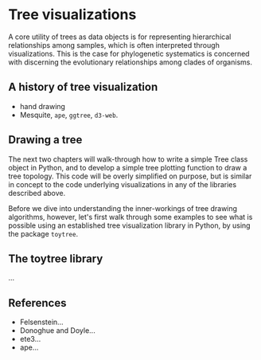 
# Tree visualizations

A core utility of trees as data objects is for representing hierarchical
relationships among samples, which is often interpreted through visualizations.
This is the case for phylogenetic systematics is concerned with discerning
the evolutionary relationships among clades of organisms. 

## A history of tree visualization
- hand drawing
- Mesquite, `ape`, `ggtree`, `d3-web`.


## Drawing a tree
The next two chapters will walk-through how to write a simple Tree class
object in Python, and to develop a simple tree plotting function to draw
a tree topology. This code will be overly simplified on purpose, but is 
similar in concept to the code underlying visualizations in any of the 
libraries described above.

Before we dive into understanding the inner-workings of tree drawing 
algorithms, however, let's first walk through some examples to 
see what is possible using an established tree visualization library in 
Python, by using the package `toytree`.

## The toytree library
...


## References

- Felsenstein... 
- Donoghue and Doyle...
- ete3...
- ape...
